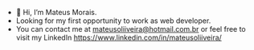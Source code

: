 - 👋 Hi, I’m Mateus Morais.
- Looking for my first opportunity to work as web developer.
- You can contact me at mateusoliiveira@hotmail.com.br or feel free to visit my LinkedIn https://www.linkedin.com/in/mateusoliiveira/

<!---
mateusoliiveira/mateusoliiveira is a ✨ special ✨ repository because its `README.md` (this file) appears on your GitHub profile.
You can click the Preview link to take a look at your changes.
--->
